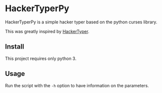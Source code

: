 # HackerTyperPy

HackerTyperPy is a simple hacker typer based on the python curses library.

This was greatly inspired by [HackerTyper](http://www.hackertyper.com/).

## Install

This project requires only python 3.

## Usage

Run the script with the ```-h``` option to have information on the parameters.
